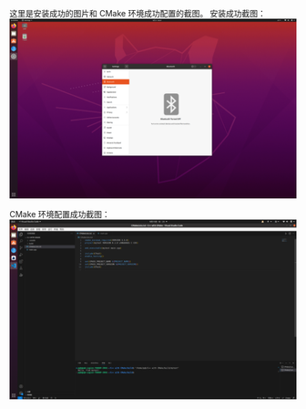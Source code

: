 这里是安装成功的图片和 CMake 环境成功配置的截图。
安装成功截图：
![安装成功](./success_install.png "安装成功")

CMake 环境配置成功截图：
![CMake 配置成功](./wellBuildEnvirnoment.png "CMake 配置成功")